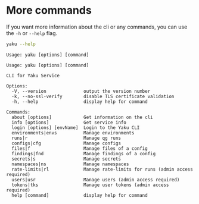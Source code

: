 <!--
SPDX-FileCopyrightText: 2024 grow platform GmbH

SPDX-License-Identifier: MIT
-->

# More commands

If you want more information about the cli or any commands, you can use the `-h` or `--help` flag.

```bash
yaku --help
```

```text
Usage: yaku [options] [command]

Usage: yaku [options] [command]

CLI for Yaku Service

Options:
  -V, --version              output the version number
  -k, --no-ssl-verify        disable TLS certificate validation
  -h, --help                 display help for command

Commands:
  about [options]            Get information on the cli
  info [options]             Get service info
  login [options] [envName]  Login to the Yaku CLI
  environments|envs          Manage environments
  runs|r                     Manage qg runs
  configs|cfg                Manage configs
  files|f                    Manage files of a config
  findings|fnd               Manage findings of a config
  secrets|s                  Manage secrets
  namespaces|ns              Manage namespaces
  rate-limits|rl             Manage rate-limits for runs (admin access required)
  users|usr                  Manage users (admin access required)
  tokens|tks                 Manage user tokens (admin access required)
  help [command]             display help for command
```
